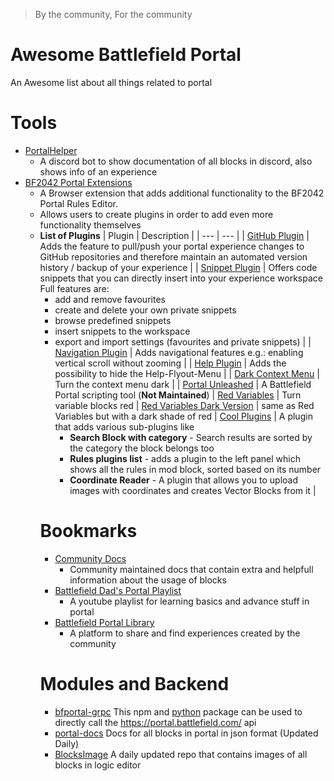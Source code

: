 > By the community, For the community

# Awesome Battlefield Portal

An Awesome list about all things related to portal

# Tools

- [PortalHelper](https://github.com/battlefield-portal-community/portal_helper) 
  - A discord bot to show documentation of all blocks in discord, also shows info of an experience
- [BF2042 Portal Extensions](https://github.com/LennardF1989/BF2042-Portal-Extensions)
  - A Browser extension that adds additional functionality to the BF2042 Portal Rules Editor.
  - Allows users to create plugins in order to add even more functionality themselves
  - **List of Plugins**
    | Plugin | Description |
    | --- | --- |
    | [GitHub Plugin](https://github.com/The0zzy/bf2042-portal-github-plugin) | Adds the feature to pull/push your portal experience changes to GitHub repositories and therefore maintain an automated version history / backup of your experience |
    | [Snippet Plugin](https://github.com/The0zzy/bf2042-portal-snippet-plugin) | Offers code snippets that you can directly insert into your experience workspace<br/>Full features are:<ul><li>add and remove favourites</li><li>create and delete your own private snippets</li><li>browse predefined snippets</li><li>insert snippets to the workspace</li><li>export and import settings (favourites and private snippets) |
    | [Navigation Plugin](https://github.com/The0zzy/bf2042-portal-navigation-plugin) | Adds navigational features e.g.: enabling vertical scroll without zooming |
    | [Help Plugin](https://github.com/The0zzy/bf2042-portal-help-plugin) | Adds the possibility to hide the Help-Flyout-Menu |
    | [Dark Context Menu](https://github.com/LennardF1989/BF2042-Portal-Extensions/tree/master/plugins/dark-context-menu) | Turn the context menu dark |
    | [Portal Unleashed](https://github.com/Ludonope/BFPortalUnleashed) | A Battlefield Portal scripting tool (**Not Maintained**)
    | [Red Variables](https://github.com/LennardF1989/BF2042-Portal-Extensions/tree/master/plugins/red-variables) | Turn variable blocks red
    | [Red Variables Dark Version](https://github.com/andy6170/Dark-Red-Variable-Theme) | same as Red Variables but with a dark shade of red
    | [Cool Plugins](https://github.com/p0lygun/cool-plugin) | A plugin that adds various sub-plugins like <ul><li>**Search Block with category** - Search results are sorted by the category the block belongs too </li><li>**Rules plugins list** - adds a plugin to the left panel which shows all the rules in mod block, sorted based on its number</li><li>**Coordinate Reader** - A plugin that allows you to upload images with coordinates and creates Vector Blocks from it |

# Bookmarks

- [Community Docs](https://docs.bfportal.gg/)
  - Community maintained docs that contain extra and helpfull information about the usage of blocks
- [Battlefield Dad's Portal Playlist](https://www.youtube.com/@BattlefieldDad/playlists?view=50&sort=dd&shelf_id=5)
  - A youtube playlist for learning basics and advance stuff in portal
- [Battlefield Portal Library](https://bfportal.gg/)
  - A platform to share and find experiences created by the community

# Modules and Backend

- [bfportal-grpc](https://www.npmjs.com/package/bfportal-grpc) This npm and [python](https://pypi.org/project/bfportal-grpc/) package can be used to directly call the https://portal.battlefield.com/ api
- [portal-docs](https://github.com/battlefield-portal-community/portal-docs) Docs for all blocks in portal in json format (Updated Daily)
- [BlocksImage](https://github.com/battlefield-portal-community/Image-CDN/tree/main/portal_blocks) A daily updated repo that contains images of all blocks in logic editor
